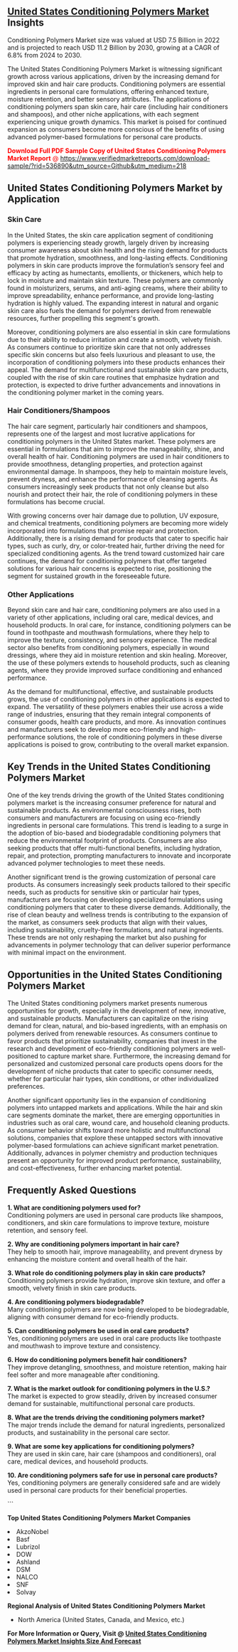 <h2><a href="https://www.verifiedmarketreports.com/download-sample/?rid=536890&amp;utm_source=Github&amp;utm_medium=218" target="_blank">United States Conditioning Polymers Market</a> Insights</h2><p>Conditioning Polymers Market size was valued at USD 7.5 Billion in 2022 and is projected to reach USD 11.2 Billion by 2030, growing at a CAGR of 6.8% from 2024 to 2030.</p><p> <p>The United States Conditioning Polymers Market is witnessing significant growth across various applications, driven by the increasing demand for improved skin and hair care products. Conditioning polymers are essential ingredients in personal care formulations, offering enhanced texture, moisture retention, and better sensory attributes. The applications of conditioning polymers span skin care, hair care (including hair conditioners and shampoos), and other niche applications, with each segment experiencing unique growth dynamics. This market is poised for continued expansion as consumers become more conscious of the benefits of using advanced polymer-based formulations for personal care products.</p> <p><p><span class=""><span style="color: #ff0000;"><strong>Download Full PDF Sample Copy of United States Conditioning Polymers Market Report</strong> @ </span><a href="https://www.verifiedmarketreports.com/download-sample/?rid=536890&amp;utm_source=Github&amp;utm_medium=218" target="_blank">https://www.verifiedmarketreports.com/download-sample/?rid=536890&amp;utm_source=Github&amp;utm_medium=218</a></span></p></p> <h2>United States Conditioning Polymers Market by Application</h2> <h3>Skin Care</h3> <p>In the United States, the skin care application segment of conditioning polymers is experiencing steady growth, largely driven by increasing consumer awareness about skin health and the rising demand for products that promote hydration, smoothness, and long-lasting effects. Conditioning polymers in skin care products improve the formulation’s sensory feel and efficacy by acting as humectants, emollients, or thickeners, which help to lock in moisture and maintain skin texture. These polymers are commonly found in moisturizers, serums, and anti-aging creams, where their ability to improve spreadability, enhance performance, and provide long-lasting hydration is highly valued. The expanding interest in natural and organic skin care also fuels the demand for polymers derived from renewable resources, further propelling this segment's growth.</p> <p>Moreover, conditioning polymers are also essential in skin care formulations due to their ability to reduce irritation and create a smooth, velvety finish. As consumers continue to prioritize skin care that not only addresses specific skin concerns but also feels luxurious and pleasant to use, the incorporation of conditioning polymers into these products enhances their appeal. The demand for multifunctional and sustainable skin care products, coupled with the rise of skin care routines that emphasize hydration and protection, is expected to drive further advancements and innovations in the conditioning polymer market in the coming years.</p> <h3>Hair Conditioners/Shampoos</h3> <p>The hair care segment, particularly hair conditioners and shampoos, represents one of the largest and most lucrative applications for conditioning polymers in the United States market. These polymers are essential in formulations that aim to improve the manageability, shine, and overall health of hair. Conditioning polymers are used in hair conditioners to provide smoothness, detangling properties, and protection against environmental damage. In shampoos, they help to maintain moisture levels, prevent dryness, and enhance the performance of cleansing agents. As consumers increasingly seek products that not only cleanse but also nourish and protect their hair, the role of conditioning polymers in these formulations has become crucial.</p> <p>With growing concerns over hair damage due to pollution, UV exposure, and chemical treatments, conditioning polymers are becoming more widely incorporated into formulations that promise repair and protection. Additionally, there is a rising demand for products that cater to specific hair types, such as curly, dry, or color-treated hair, further driving the need for specialized conditioning agents. As the trend toward customized hair care continues, the demand for conditioning polymers that offer targeted solutions for various hair concerns is expected to rise, positioning the segment for sustained growth in the foreseeable future.</p> <h3>Other Applications</h3> <p>Beyond skin care and hair care, conditioning polymers are also used in a variety of other applications, including oral care, medical devices, and household products. In oral care, for instance, conditioning polymers can be found in toothpaste and mouthwash formulations, where they help to improve the texture, consistency, and sensory experience. The medical sector also benefits from conditioning polymers, especially in wound dressings, where they aid in moisture retention and skin healing. Moreover, the use of these polymers extends to household products, such as cleaning agents, where they provide improved surface conditioning and enhanced performance.</p> <p>As the demand for multifunctional, effective, and sustainable products grows, the use of conditioning polymers in other applications is expected to expand. The versatility of these polymers enables their use across a wide range of industries, ensuring that they remain integral components of consumer goods, health care products, and more. As innovation continues and manufacturers seek to develop more eco-friendly and high-performance solutions, the role of conditioning polymers in these diverse applications is poised to grow, contributing to the overall market expansion.</p> <h2>Key Trends in the United States Conditioning Polymers Market</h2> <p>One of the key trends driving the growth of the United States conditioning polymers market is the increasing consumer preference for natural and sustainable products. As environmental consciousness rises, both consumers and manufacturers are focusing on using eco-friendly ingredients in personal care formulations. This trend is leading to a surge in the adoption of bio-based and biodegradable conditioning polymers that reduce the environmental footprint of products. Consumers are also seeking products that offer multi-functional benefits, including hydration, repair, and protection, prompting manufacturers to innovate and incorporate advanced polymer technologies to meet these needs.</p> <p>Another significant trend is the growing customization of personal care products. As consumers increasingly seek products tailored to their specific needs, such as products for sensitive skin or particular hair types, manufacturers are focusing on developing specialized formulations using conditioning polymers that cater to these diverse demands. Additionally, the rise of clean beauty and wellness trends is contributing to the expansion of the market, as consumers seek products that align with their values, including sustainability, cruelty-free formulations, and natural ingredients. These trends are not only reshaping the market but also pushing for advancements in polymer technology that can deliver superior performance with minimal impact on the environment.</p> <h2>Opportunities in the United States Conditioning Polymers Market</h2> <p>The United States conditioning polymers market presents numerous opportunities for growth, especially in the development of new, innovative, and sustainable products. Manufacturers can capitalize on the rising demand for clean, natural, and bio-based ingredients, with an emphasis on polymers derived from renewable resources. As consumers continue to favor products that prioritize sustainability, companies that invest in the research and development of eco-friendly conditioning polymers are well-positioned to capture market share. Furthermore, the increasing demand for personalized and customized personal care products opens doors for the development of niche products that cater to specific consumer needs, whether for particular hair types, skin conditions, or other individualized preferences.</p> <p>Another significant opportunity lies in the expansion of conditioning polymers into untapped markets and applications. While the hair and skin care segments dominate the market, there are emerging opportunities in industries such as oral care, wound care, and household cleaning products. As consumer behavior shifts toward more holistic and multifunctional solutions, companies that explore these untapped sectors with innovative polymer-based formulations can achieve significant market penetration. Additionally, advances in polymer chemistry and production techniques present an opportunity for improved product performance, sustainability, and cost-effectiveness, further enhancing market potential.</p> <h2>Frequently Asked Questions</h2> <p><b>1. What are conditioning polymers used for?</b><br>Conditioning polymers are used in personal care products like shampoos, conditioners, and skin care formulations to improve texture, moisture retention, and sensory feel.</p> <p><b>2. Why are conditioning polymers important in hair care?</b><br>They help to smooth hair, improve manageability, and prevent dryness by enhancing the moisture content and overall health of the hair.</p> <p><b>3. What role do conditioning polymers play in skin care products?</b><br>Conditioning polymers provide hydration, improve skin texture, and offer a smooth, velvety finish in skin care products.</p> <p><b>4. Are conditioning polymers biodegradable?</b><br>Many conditioning polymers are now being developed to be biodegradable, aligning with consumer demand for eco-friendly products.</p> <p><b>5. Can conditioning polymers be used in oral care products?</b><br>Yes, conditioning polymers are used in oral care products like toothpaste and mouthwash to improve texture and consistency.</p> <p><b>6. How do conditioning polymers benefit hair conditioners?</b><br>They improve detangling, smoothness, and moisture retention, making hair feel softer and more manageable after conditioning.</p> <p><b>7. What is the market outlook for conditioning polymers in the U.S.?</b><br>The market is expected to grow steadily, driven by increased consumer demand for sustainable, multifunctional personal care products.</p> <p><b>8. What are the trends driving the conditioning polymers market?</b><br>The major trends include the demand for natural ingredients, personalized products, and sustainability in the personal care sector.</p> <p><b>9. What are some key applications for conditioning polymers?</b><br>They are used in skin care, hair care (shampoos and conditioners), oral care, medical devices, and household products.</p> <p><b>10. Are conditioning polymers safe for use in personal care products?</b><br>Yes, conditioning polymers are generally considered safe and are widely used in personal care products for their beneficial properties.</p> ```</p><p><strong>Top United States Conditioning Polymers Market Companies</strong></p><div data-test-id=""><p><li>AkzoNobel</li><li> Basf</li><li> Lubrizol</li><li> DOW</li><li> Ashland</li><li> DSM</li><li> NALCO</li><li> SNF</li><li> Solvay</li></p><div><strong>Regional Analysis of&nbsp;United States Conditioning Polymers Market</strong></div><ul><li dir="ltr"><p dir="ltr">North America&nbsp;(United States, Canada, and Mexico, etc.)</p></li></ul><p><strong>For More Information or Query, Visit @&nbsp;</strong><strong><a href="https://www.verifiedmarketreports.com/product/conditioning-polymers-market-size-and-forecast/?utm_source=Github&amp;utm_medium=218" target="_blank">United States Conditioning Polymers Market Insights Size And Forecast</a></strong></p></div>
